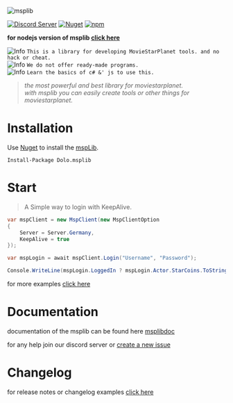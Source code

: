 
![msplib](https://files.catbox.moe/lq201t.jpg)


[![Discord Server](https://img.shields.io/discord/708318629112053841?color=darkcyan&label=Discord&logo=Discord&logoColor=white&style=flat-square)](https://discord.gg/dolo) 
[![Nuget](https://img.shields.io/nuget/v/Dolo.msplib?logo=nuget&style=flat-square)](https://www.nuget.org/packages/Dolo.msplib/)
[![npm](https://img.shields.io/npm/v/msplib?logo=npm&style=flat-square)](https://www.npmjs.com/package/msplib)  

**for nodejs version of msplib [click here](https://www.npmjs.com/package/msplib)**

![Info](https://placehold.it/15/F09B9D/000000?text=+) `This is a library for developing MovieStarPlanet tools. and no hack or cheat.`   
![Info](https://placehold.it/15/F09B9D/000000?text=+) `We do not offer ready-made programs.`    
![Info](https://placehold.it/15/F09B9D/000000?text=+) `Learn the basics of c# &' js to use this.`  

> *the most powerful and best library for moviestarplanet.*   
> *with msplib you can easily create tools or other things for moviestarplanet.*   


# Installation

Use [Nuget](https://www.nuget.org/profiles/cydolo) to install the [mspLib](https://msplib.cbkdz.eu/installation). 
```
Install-Package Dolo.msplib
```

# Start

> A Simple way to login with KeepAlive.

```cs
var mspClient = new MspClient(new MspClientOption
{
    Server = Server.Germany,
    KeepAlive = true
});

var mspLogin = await mspClient.Login("Username", "Password");

Console.WriteLine(mspLogin.LoggedIn ? mspLogin.Actor.StarCoins.ToString() : mspLogin.Status);
```

for more examples [click here](https://github.com/cydolo/mspLib/tree/master/msp)

# Documentation

documentation of the msplib can be found here [msplibdoc](https://msplib.cbkdz.eu)
 
for any help join our discord server or [create a new issue](https://github.com/cydolo/mspLib/issues)

# Changelog

for release notes or changelog examples [click here](https://github.com/cydolo/mspLib/blob/master/CHANGELOG.md)
